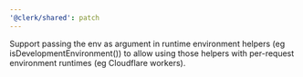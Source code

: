 ```yaml
---
'@clerk/shared': patch
---
```


Support passing the env as argument in runtime environment helpers (eg isDevelopmentEnvironment())
to allow using those helpers with per-request environment runtimes (eg Cloudflare workers).